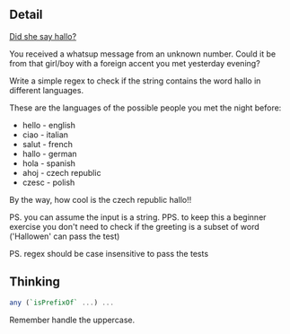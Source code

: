 ## Detail

[Did she say hallo?](https://www.codewars.com/kata/56a4addbfd4a55694100001f/solutions/haskell/me/best_practice)

You received a whatsup message from an unknown number. Could it be from that girl/boy with a foreign accent you met yesterday evening?

Write a simple regex to check if the string contains the word hallo in different languages.

These are the languages of the possible people you met the night before:

- hello - english
- ciao - italian
- salut - french
- hallo - german
- hola - spanish
- ahoj - czech republic
- czesc - polish

By the way, how cool is the czech republic hallo!!

PS. you can assume the input is a string. PPS. to keep this a beginner exercise you don't need to check if the greeting is a subset of word ('Hallowen' can pass the test)

PS. regex should be case insensitive to pass the tests

## Thinking

```haskell
any (`isPrefixOf` ...) ...
```

Remember handle the uppercase.